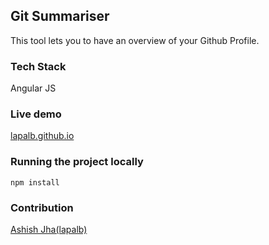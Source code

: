 ## Git Summariser

This tool lets you to have an overview of your Github Profile.

### Tech Stack
Angular JS

### Live demo
 [lapalb.github.io](https://lapalb.github.io/Git-Summariser/app)
 
### Running the project locally
`npm install`

 
### Contribution
[Ashish Jha(lapalb)](lapalb.github.io) 
 